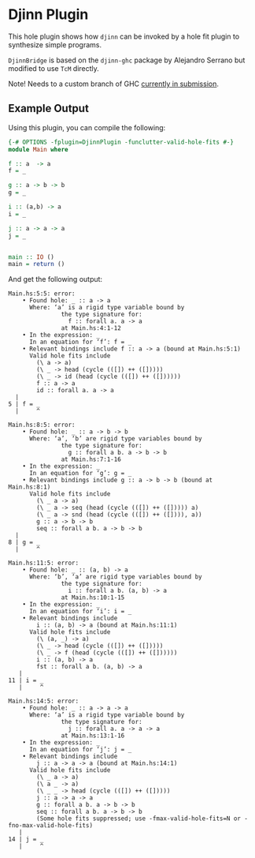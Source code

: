 Djinn Plugin
=================


This hole plugin shows how `djinn` can be invoked by a hole fit plugin to synthesize simple programs.

`DjinnBridge` is based on the `djinn-ghc` package by Alejandro Serrano but modified to use `TcM` directly.

Note! Needs to a custom branch of GHC [currently in submission](https://gitlab.haskell.org/ghc/ghc/merge_requests/153).

Example Output
-----------------

Using this plugin, you can compile the following:

```haskell
{-# OPTIONS -fplugin=DjinnPlugin -funclutter-valid-hole-fits #-}
module Main where

f :: a  -> a
f = _

g :: a -> b -> b
g = _

i :: (a,b) -> a
i = _

j :: a -> a -> a
j = _


main :: IO ()
main = return ()
```


And get the following output:

```
Main.hs:5:5: error:
    • Found hole: _ :: a -> a
      Where: ‘a’ is a rigid type variable bound by
               the type signature for:
                 f :: forall a. a -> a
               at Main.hs:4:1-12
    • In the expression: _
      In an equation for ‘f’: f = _
    • Relevant bindings include f :: a -> a (bound at Main.hs:5:1)
      Valid hole fits include
        (\ a -> a)
        (\ _ -> head (cycle (([]) ++ ([]))))
        (\ _ -> id (head (cycle (([]) ++ ([])))))
        f :: a -> a
        id :: forall a. a -> a
  |
5 | f = _
  |     ^

Main.hs:8:5: error:
    • Found hole: _ :: a -> b -> b
      Where: ‘a’, ‘b’ are rigid type variables bound by
               the type signature for:
                 g :: forall a b. a -> b -> b
               at Main.hs:7:1-16
    • In the expression: _
      In an equation for ‘g’: g = _
    • Relevant bindings include g :: a -> b -> b (bound at Main.hs:8:1)
      Valid hole fits include
        (\ _ a -> a)
        (\ _ a -> seq (head (cycle (([]) ++ ([])))) a)
        (\ _ a -> snd (head (cycle (([]) ++ ([]))), a))
        g :: a -> b -> b
        seq :: forall a b. a -> b -> b
  |
8 | g = _
  |     ^

Main.hs:11:5: error:
    • Found hole: _ :: (a, b) -> a
      Where: ‘b’, ‘a’ are rigid type variables bound by
               the type signature for:
                 i :: forall a b. (a, b) -> a
               at Main.hs:10:1-15
    • In the expression: _
      In an equation for ‘i’: i = _
    • Relevant bindings include
        i :: (a, b) -> a (bound at Main.hs:11:1)
      Valid hole fits include
        (\ (a, _) -> a)
        (\ _ -> head (cycle (([]) ++ ([]))))
        (\ _ -> f (head (cycle (([]) ++ ([])))))
        i :: (a, b) -> a
        fst :: forall a b. (a, b) -> a
   |
11 | i = _
   |     ^

Main.hs:14:5: error:
    • Found hole: _ :: a -> a -> a
      Where: ‘a’ is a rigid type variable bound by
               the type signature for:
                 j :: forall a. a -> a -> a
               at Main.hs:13:1-16
    • In the expression: _
      In an equation for ‘j’: j = _
    • Relevant bindings include
        j :: a -> a -> a (bound at Main.hs:14:1)
      Valid hole fits include
        (\ _ a -> a)
        (\ a _ -> a)
        (\ _ _ -> head (cycle (([]) ++ ([]))))
        j :: a -> a -> a
        g :: forall a b. a -> b -> b
        seq :: forall a b. a -> b -> b
        (Some hole fits suppressed; use -fmax-valid-hole-fits=N or -fno-max-valid-hole-fits)
   |
14 | j = _
   |     ^

```
